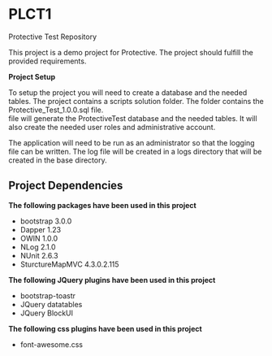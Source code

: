 PLCT1
=====

Protective Test Repository

This project is a demo project for Protective.  The project should fulfill the provided requirements.

**Project Setup**

To setup the project you will need to create a database and the needed tables.  The project contains a scripts solution folder.  The folder contains the Protective_Test_1.0.0.sql file.  
 file will generate the ProtectiveTest database and the needed tables.  It will also create the needed user roles and administrative account.

 The application will need to be run as an administrator so that the logging file can be written.  The log file will be created in a logs directory that will be created in the base directory.

Project Dependencies
--------------

**The following packages have been used in this project**

- bootstrap 3.0.0
- Dapper 1.23
- OWIN 1.0.0
- NLog 2.1.0
- NUnit 2.6.3
- SturctureMapMVC 4.3.0.2.115

**The following JQuery plugins have been used in this project**

- bootstrap-toastr
- JQuery datatables
- JQuery BlockUI

**The following css plugins have been used in this project**

- font-awesome.css